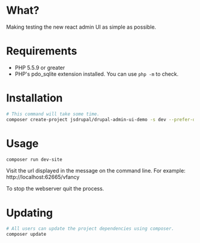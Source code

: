 # What?

Making testing the new react admin UI as simple as possible.

# Requirements
* PHP 5.5.9 or greater
* PHP's pdo_sqlite extension installed. You can use `php -m` to check.

# Installation

```sh
# This command will take some time.
composer create-project jsdrupal/drupal-admin-ui-demo -s dev --prefer-dist
```

# Usage
```sh
composer run dev-site
```

Visit the url displayed in the message on the command line. For example:
http://localhost:62665/vfancy

To stop the webserver quit the process.

# Updating
```sh
# All users can update the project dependencies using composer.
composer update
```
